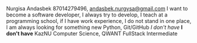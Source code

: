 Nurgisa Andasbek
87014279496, andasbek.nurgysa@gmail.com
I want to become a software developer, I always try to develop, I teach at a programming school, if I have work experience, I do not stand in one place, I am always looking for something new
Python, Git/GitHub
*I don't have*
**I don't have**
KazNU Computer Science, QWANT FullStack
Intermediate

